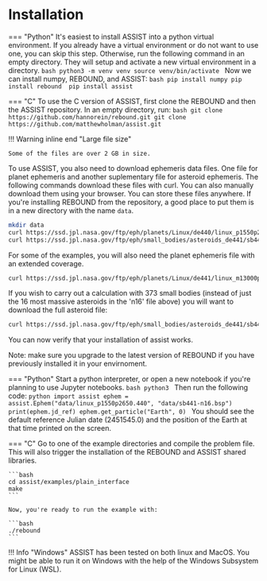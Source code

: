 # Installation

=== "Python"
    It's easiest to install ASSIST into a python virtual environment. If you already have a virtual environment or do not want to use one, you can skip this step. Otherwise, run the following command in an empty directory. They will setup and activate a new virtual environment in a directory. 
    ```bash
    python3 -m venv venv
    source venv/bin/activate
    ```
    Now we can install numpy, REBOUND, and ASSIST:
    ```bash
    pip install numpy
    pip install rebound 
    pip install assist
    ```

=== "C"
    To use the C version of ASSIST, first clone the REBOUND and then the ASSIST repository. In an empty directory, run:
    ```bash
    git clone https://github.com/hannorein/rebound.git
    git clone https://github.com/matthewholman/assist.git
    ```

!!! Warning inline end "Large file size"

    Some of the files are over 2 GB in size.

To use ASSIST, you also need to download ephemeris data files. One file for planet ephemeris and another suplementary file for asteroid ephemeris. The following commands download these files with curl. You can also manually download them using your browser. You can store these files anywhere. If you're installing REBOUND from the repository, a good place to put them is in a new directory with the name `data`.

```bash
mkdir data
curl https://ssd.jpl.nasa.gov/ftp/eph/planets/Linux/de440/linux_p1550p2650.440 -o data/linux_p1550p2650.440
curl https://ssd.jpl.nasa.gov/ftp/eph/small_bodies/asteroids_de441/sb441-n16.bsp -o data/sb441-n16.bsp
```

For some of the examples, you will also need the planet ephemeris file with an extended coverage.

```bash
curl https://ssd.jpl.nasa.gov/ftp/eph/planets/Linux/de441/linux_m13000p17000.441 -o assist/data/linux_m13000p17000.441
```

If you wish to carry out a calculation with 373 small bodies (instead of just the 16 most massive asteroids in the  'n16' file above) you will want to
download the full asteroid file:

```bash
curl https://ssd.jpl.nasa.gov/ftp/eph/small_bodies/asteroids_de441/sb441-n373.bsp -o data/sb441-n373.bsp
```

You can now verify that your installation of assist works.

Note: make sure you upgrade to the latest version of REBOUND if you have previously installed it in your envirnoment.

=== "Python"
    Start a python interpreter, or open a new notebook if you're planning to use Jupyter notebooks.
    ```bash
    python3
    ```
    Then run the following code:
    ```python
    import assist
    ephem = assist.Ephem("data/linux_p1550p2650.440", "data/sb441-n16.bsp")
    print(ephem.jd_ref)
    ephem.get_particle("Earth", 0)
    ```
    You should see the default reference Julian date (2451545.0) and the position of the Earth at that time printed on the screen.

=== "C"
    Go to one of the example directories and compile the problem file. This will also trigger the installation of the REBOUND and ASSIST shared libraries.

    ```bash
    cd assist/examples/plain_interface
    make
    ```

    Now, you're ready to run the example with:

    ```bash
    ./rebound
    ```

!!! Info "Windows"
    ASSIST has been tested on both linux and MacOS. You might be able to run it on Windows with the help of the Windows Subsystem for Linux (WSL). 

